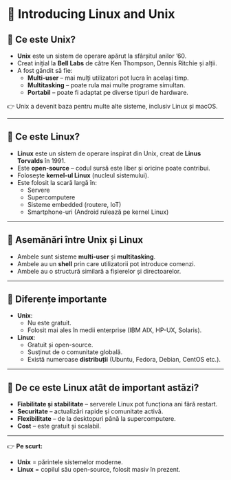 # 📘 Introducing Linux and Unix  

## 🔹 Ce este Unix?  
- **Unix** este un sistem de operare apărut la sfârșitul anilor ’60.  
- Creat inițial la **Bell Labs** de către Ken Thompson, Dennis Ritchie și alții.  
- A fost gândit să fie:  
  - **Multi-user** – mai mulți utilizatori pot lucra în același timp.  
  - **Multitasking** – poate rula mai multe programe simultan.  
  - **Portabil** – poate fi adaptat pe diverse tipuri de hardware.  

👉 Unix a devenit baza pentru multe alte sisteme, inclusiv Linux și macOS.  

---

## 🔹 Ce este Linux?  
- **Linux** este un sistem de operare inspirat din Unix, creat de **Linus Torvalds** în 1991.  
- Este **open-source** – codul sursă este liber și oricine poate contribui.  
- Folosește **kernel-ul Linux** (nucleul sistemului).  
- Este folosit la scară largă în:  
  - Servere  
  - Supercomputere  
  - Sisteme embedded (routere, IoT)  
  - Smartphone-uri (Android rulează pe kernel Linux)  

---

## 🔹 Asemănări între Unix și Linux  
- Ambele sunt sisteme **multi-user** și **multitasking**.  
- Ambele au un **shell** prin care utilizatorii pot introduce comenzi.  
- Ambele au o structură similară a fișierelor și directoarelor.  

---

## 🔹 Diferențe importante  
- **Unix**:  
  - Nu este gratuit.  
  - Folosit mai ales în medii enterprise (IBM AIX, HP-UX, Solaris).  
- **Linux**:  
  - Gratuit și open-source.  
  - Susținut de o comunitate globală.  
  - Există numeroase **distribuții** (Ubuntu, Fedora, Debian, CentOS etc.).  

---

## 🔹 De ce este Linux atât de important astăzi?  
- **Fiabilitate și stabilitate** – serverele Linux pot funcționa ani fără restart.  
- **Securitate** – actualizări rapide și comunitate activă.  
- **Flexibilitate** – de la desktopuri până la supercomputere.  
- **Cost** – este gratuit și scalabil.  

---

👉 **Pe scurt:**  
- **Unix** = părintele sistemelor moderne.  
- **Linux** = copilul său open-source, folosit masiv în prezent.  
